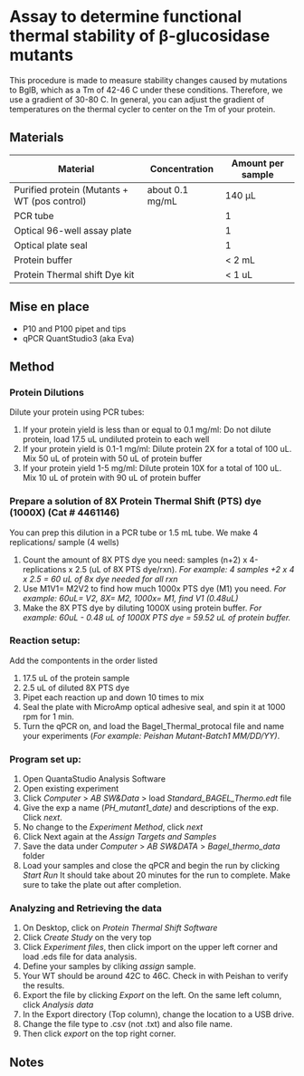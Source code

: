 # Assay to determine functional thermal stability of β-glucosidase mutants

This procedure is made to measure stability changes caused by mutations to BglB, which as a Tm of 42-46 C under these conditions. Therefore, we use a gradient of 30-80 C. In general, you can adjust the gradient of temperatures on the thermal cycler to center on the Tm of your protein. 

## Materials

Material | Concentration | Amount per sample
---------|---------------|------------------
Purified protein (Mutants + WT (pos control) | about 0.1 mg/mL | 140 µL
PCR tube | | 1
Optical 96-well assay plate | | 1
Optical plate seal | | 1
Protein buffer | | < 2 mL
Protein Thermal shift Dye kit | | < 1 uL

## Mise en place

+ P10 and P100 pipet and tips
+ qPCR QuantStudio3 (aka Eva)

## Method

### Protein Dilutions 

Dilute your protein using PCR tubes:
1. If your protein yield is less than or equal to 0.1 mg/ml:
Do not dilute protein, load 17.5 uL undiluted protein to each well
2. If your protein yield is 0.1-1 mg/ml:
Dilute protein 2X for a total of 100 uL. Mix 50 uL of protein with 50 uL of protein buffer
3. If your protein yield 1-5 mg/ml:
Dilute protein 10X for a total of 100 uL. Mix 10 uL of protein with 90 uL of protein buffer

### Prepare a solution of 8X Protein Thermal Shift (PTS) dye (1000X) (Cat # 4461146)
You can prep this dilution in a PCR tube or 1.5 mL tube. We make 4 replications/ sample (4 wells)
1. Count the amount of 8X PTS dye you need: samples (n+2) x 4-replications x 2.5 (uL of 8X PTS dye/rxn). *For example: 4 samples +2 x 4 x 2.5 = 60 uL of 8x dye needed for all rxn* 
2. Use M1V1= M2V2 to find how much 1000x PTS dye (M1) you need. *For example: 60uL= V2, 8X= M2, 1000x= M1, find V1 (0.48uL)*
3. Make the 8X PTS dye by diluting 1000X using protein buffer. *For example: 60uL - 0.48 uL of 1000X PTS dye = 59.52 uL of protein buffer.*

### Reaction setup:
Add the compontents in the order listed
1. 17.5 uL of the protein sample 
2. 2.5 uL of diluted 8X PTS dye
3. Pipet each reaction up and down 10 times to mix
4. Seal the plate with MicroAmp optical adhesive seal, and spin it at 1000 rpm for 1 min.
5. Turn the qPCR on, and load the Bagel_Thermal_protocal file and name your experiments (*For example: Peishan Mutant-Batch1 MM/DD/YY)*. 

### Program set up:
1. Open QuantaStudio Analysis Software
2. Open existing experiment
3. Click *Computer* > *AB SW&Data* > load *Standard_BAGEL_Thermo.edt* file
4. Give the exp a name (_PH_mutant1_date)_ and descriptions of the exp. Click *next*.
5. No change to the *Experiment Method*, click *next*
6. Click Next again at the *Assign Targets and Samples*
7. Save the data under *Computer* > *AB SW&DATA* > *Bagel_thermo_data* folder
8. Load your samples and close the qPCR and begin the run by clicking *Start Run*
It should take about 20 minutes for the run to complete. Make sure to take the plate out after completion.

### Analyzing and Retrieving the data
1. On Desktop, click on *Protein Thermal Shift Software*
2. Click *Create Study* on the very top
3. Click *Experiment files*, then click import on the upper left corner and load .eds file for data analysis.
4. Define your samples by cliking *assign* sample.
5. Your WT should be around 42C to 46C. Check in with Peishan to verify the results.
6. Export the file by clicking *Export* on the left. On the same left column, click *Analysis data*
7. In the Export directory (Top column), change the location to a USB drive. 
8. Change the file type to .csv (not .txt) and also file name.
9. Then click *export* on the top right corner. 


## Notes 

